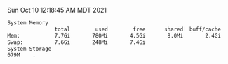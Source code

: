 Sun Oct 10 12:18:45 AM MDT 2021
```bash
System Memory
               total        used        free      shared  buff/cache   available
Mem:           7.7Gi       780Mi       4.5Gi       8.0Mi       2.4Gi       6.6Gi
Swap:          7.6Gi       248Mi       7.4Gi
System Storage
679M	.
```
```bash
